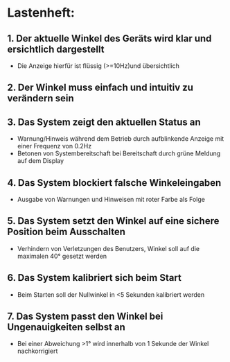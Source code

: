 # Lastenheft:
## 1. Der aktuelle Winkel des Geräts wird klar und ersichtlich dargestellt
  - Die Anzeige hierfür ist flüssig (>=10Hz)und übersichtlich
## 2. Der Winkel muss einfach und intuitiv zu verändern sein
## 3. Das System zeigt den aktuellen Status an
  - Warnung/Hinweis während dem Betrieb durch aufblinkende Anzeige mit einer Frequenz von 0.2Hz
  - Betonen von Systembereitschaft bei Bereitschaft durch grüne Meldung auf dem Display
## 4. Das System blockiert falsche Winkeleingaben
  - Ausgabe von Warnungen und Hinweisen mit roter Farbe als Folge
## 5. Das System setzt den Winkel auf eine sichere Position beim Ausschalten
  - Verhindern von Verletzungen des Benutzers, Winkel soll auf die maximalen 40° gesetzt werden
## 6. Das System kalibriert sich beim Start
  - Beim Starten soll der Nullwinkel in <5 Sekunden kalibriert werden
## 7. Das System passt den Winkel bei Ungenauigkeiten selbst an
  - Bei einer Abweichung >1° wird innerhalb von 1 Sekunde der Winkel nachkorrigiert
